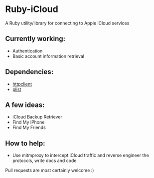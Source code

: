 Ruby-iCloud
===========

A Ruby utility/library for connecting to Apple iCloud services

Currently working:
------------------
- Authentication
- Basic account information retrieval 

Dependencies:
-------------
- [httpclient](http://github.com/nahi/httpclient)
- [plist](https://github.com/bleything/plist)

A few ideas:
------------

- iCloud Backup Retriever
- Find My iPhone
- Find My Friends

How to help:
------------

- Use mitmproxy to intercept iCloud traffic and reverse engineer the protocols, write docs and code

Pull requests are most certainly welcome :)